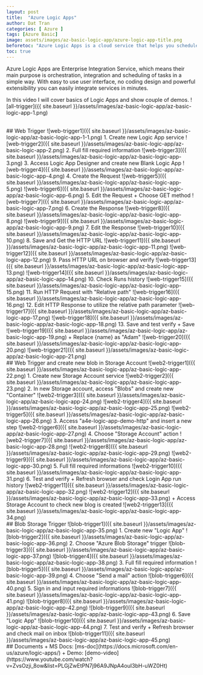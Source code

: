 ```yaml
---
layout: post
title:  "Azure Logic Apps"
author: Dat Tran
categories: [ Azure ]
tags: [Azure Basic]
image: assets/images/az-basic-logic-app/azure-logic-app-title.png
beforetoc: "Azure Logic Apps is a cloud service that helps you schedule, automate, and orchestrate tasks, business processes, and workflows when you need to integrate apps, data, systems, and services across enterprises or organizations."
toc: true
---
```

Azure Logic Apps are Enterprise Integration Service, which means their main purpose is orchestration, integration and scheduling of tasks in a simple way. With easy to use user interface, no coding design and powerful extensibility you can easily integrate services in minutes.

In this video I will cover basics of Logic Apps and show couple of demos.
![all-trigger]({{ site.baseurl }}/assets/images/az-basic-logic-app/az-basic-logic-app-1.png)

<br>
## Web Trigger
![web-trigger1]({{ site.baseurl }}/assets/images/az-basic-logic-app/az-basic-logic-app-1-1.png)
1. Create new Logic App service
![web-trigger2]({{ site.baseurl }}/assets/images/az-basic-logic-app/az-basic-logic-app-2.png)
2. Full fill required information
![web-trigger3]({{ site.baseurl }}/assets/images/az-basic-logic-app/az-basic-logic-app-3.png)
3. Access Logic App Designer and create new Blank Logic App
![web-trigger4]({{ site.baseurl }}/assets/images/az-basic-logic-app/az-basic-logic-app-4.png)
4. Create the Request
![web-trigger5]({{ site.baseurl }}/assets/images/az-basic-logic-app/az-basic-logic-app-5.png)
![web-trigger6]({{ site.baseurl }}/assets/images/az-basic-logic-app/az-basic-logic-app-6.png)
5. Edit the Request
+ Choose GET method
![web-trigger7]({{ site.baseurl }}/assets/images/az-basic-logic-app/az-basic-logic-app-7.png)
6. Create the Response
![web-trigger8]({{ site.baseurl }}/assets/images/az-basic-logic-app/az-basic-logic-app-8.png)
![web-trigger9]({{ site.baseurl }}/assets/images/az-basic-logic-app/az-basic-logic-app-9.png)
7. Edit the Response
![web-trigger10]({{ site.baseurl }}/assets/images/az-basic-logic-app/az-basic-logic-app-10.png)
8. Save and Get the HTTP URL
![web-trigger11]({{ site.baseurl }}/assets/images/az-basic-logic-app/az-basic-logic-app-11.png)
![web-trigger12]({{ site.baseurl }}/assets/images/az-basic-logic-app/az-basic-logic-app-12.png)
9. Pass HTTP URL on browser and verify
![web-trigger13]({{ site.baseurl }}/assets/images/az-basic-logic-app/az-basic-logic-app-13.png)
![web-trigger14]({{ site.baseurl }}/assets/images/az-basic-logic-app/az-basic-logic-app-14.png)
10. Check Runs history
![web-trigger15]({{ site.baseurl }}/assets/images/az-basic-logic-app/az-basic-logic-app-15.png)
11. Run HTTP Request with "Relative path"
![web-trigger16]({{ site.baseurl }}/assets/images/az-basic-logic-app/az-basic-logic-app-16.png)
12. Edit HTTP Response to utilize the relative path parameter
![web-trigger17]({{ site.baseurl }}/assets/images/az-basic-logic-app/az-basic-logic-app-17.png)
![web-trigger18]({{ site.baseurl }}/assets/images/az-basic-logic-app/az-basic-logic-app-18.png)
13. Save and test verify
+ Save
![web-trigger19]({{ site.baseurl }}/assets/images/az-basic-logic-app/az-basic-logic-app-19.png)
+ Replace {name} as "Adam"
![web-trigger20]({{ site.baseurl }}/assets/images/az-basic-logic-app/az-basic-logic-app-20.png)
![web-trigger21]({{ site.baseurl }}/assets/images/az-basic-logic-app/az-basic-logic-app-21.png)

<br>
## Web Trigger and create new blob in Storage Account
![web2-trigger1]({{ site.baseurl }}/assets/images/az-basic-logic-app/az-basic-logic-app-22.png)
1. Create new Storage Account service
![web2-trigger2]({{ site.baseurl }}/assets/images/az-basic-logic-app/az-basic-logic-app-23.png)
2. In new Storage account, access "Blobs" and create new "Container"
![web2-trigger3]({{ site.baseurl }}/assets/images/az-basic-logic-app/az-basic-logic-app-24.png)
![web2-trigger4]({{ site.baseurl }}/assets/images/az-basic-logic-app/az-basic-logic-app-25.png)
![web2-trigger5]({{ site.baseurl }}/assets/images/az-basic-logic-app/az-basic-logic-app-26.png)
3. Access "a4e-logic-app-demo-http" and insert a new step
![web2-trigger6]({{ site.baseurl }}/assets/images/az-basic-logic-app/az-basic-logic-app-27.png)
4. Choose "Storage Account" action
![web2-trigger7]({{ site.baseurl }}/assets/images/az-basic-logic-app/az-basic-logic-app-28.png)
![web2-trigger8]({{ site.baseurl }}/assets/images/az-basic-logic-app/az-basic-logic-app-29.png)
![web2-trigger9]({{ site.baseurl }}/assets/images/az-basic-logic-app/az-basic-logic-app-30.png)
5. Full fill required informations
![web2-trigger10]({{ site.baseurl }}/assets/images/az-basic-logic-app/az-basic-logic-app-31.png)
6. Test and verify
+ Refresh browser and check Login App run history
![web2-trigger11]({{ site.baseurl }}/assets/images/az-basic-logic-app/az-basic-logic-app-32.png)
![web2-trigger12]({{ site.baseurl }}/assets/images/az-basic-logic-app/az-basic-logic-app-33.png)
+ Access Storage Account to check new blog is created
![web2-trigger13]({{ site.baseurl }}/assets/images/az-basic-logic-app/az-basic-logic-app-34.png)

<br>
## Blob Storage Trigger
![blob-trigger1]({{ site.baseurl }}/assets/images/az-basic-logic-app/az-basic-logic-app-35.png)
1. Create new "Logic App"
![blob-trigger2]({{ site.baseurl }}/assets/images/az-basic-logic-app/az-basic-logic-app-36.png)
2. Choose "Azure Blob Storage" trigger
![blob-trigger3]({{ site.baseurl }}/assets/images/az-basic-logic-app/az-basic-logic-app-37.png)
![blob-trigger4]({{ site.baseurl }}/assets/images/az-basic-logic-app/az-basic-logic-app-38.png)
3. Full fill required information
![blob-trigger5]({{ site.baseurl }}/assets/images/az-basic-logic-app/az-basic-logic-app-39.png)
4. Choose "Send a mail" action
![blob-trigger6]({{ site.baseurl }}/assets/images/az-basic-logic-app/az-basic-logic-app-40.png)
5. Sign in and input required informations
![blob-trigger7]({{ site.baseurl }}/assets/images/az-basic-logic-app/az-basic-logic-app-41.png)
![blob-trigger8]({{ site.baseurl }}/assets/images/az-basic-logic-app/az-basic-logic-app-42.png)
![blob-trigger9]({{ site.baseurl }}/assets/images/az-basic-logic-app/az-basic-logic-app-43.png)
6. Save "Logic App"
![blob-trigger10]({{ site.baseurl }}/assets/images/az-basic-logic-app/az-basic-logic-app-44.png)
7. Test and verify
+ Refresh browser and check mail on inbox
![blob-trigger11]({{ site.baseurl }}/assets/images/az-basic-logic-app/az-basic-logic-app-45.png)

<br>
## Documents
+ MS Docs: [ms-doc](https://docs.microsoft.com/en-us/azure/logic-apps/)
+ Demo: [demo-video](https://www.youtube.com/watch?v=ZvsOzji_8ow&list=PLGjZwEtPN7j96A9JNpA4ouI3bH-uWZ0Ht)
